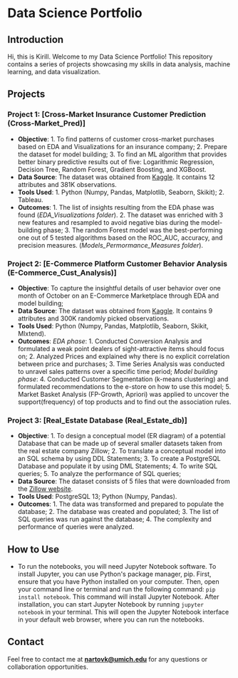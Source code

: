 # Data Science Portfolio

## Introduction
Hi, this is Kirill. Welcome to my Data Science Portfolio! This repository contains a series of projects showcasing my skills in data analysis, machine learning, and data visualization.

## Projects

### Project 1: [Cross-Market Insurance Customer Prediction (Cross-Market_Pred)]
- **Objective**: 1. To find patterns of customer cross-market purchases based on EDA and Visualizations for an insurance company; 2. Prepare the dataset for model building; 3. To find an ML algorithm that provides better binary predictive results out of five: Logarithmic Regression, Decision Tree, Random Forest, Gradient Boosting, and XGBoost.
- **Data Source**: The dataset was obtained from [Kaggle](https://www.kaggle.com/datasets/anmolkumar/health-insurance-cross-sell-prediction?resource=download). It contains 12 attributes and 381K observations.
- **Tools Used**: 1. Python (Numpy, Pandas, Matplotlib, Seaborn, Skikit); 2. Tableau.
- **Outcomes**:  1. The list of insights resulting from the EDA phase was found (*EDA_Visualizations folder*). 2. The dataset was enriched with 3 new features and resampled to avoid negative bias during the model-building phase; 3. The random Forest model was the best-performing one out of 5 tested algorithms based on the ROC_AUC, accuracy, and precision measures. (*Models_Permormance_Measures folder*).

### Project 2: [E-Commerce Platform Customer Behavior Analysis (E-Commerce_Cust_Analysis)]
- **Objective**: To capture the insightful details of user behavior over one month of October on an E-Commerce Marketplace through EDA and model building;
- **Data Source**: The dataset was obtained from [Kaggle](https://www.kaggle.com/ecommerce). It contains 9 attributes and 300K randomly picked observations.
- **Tools Used**: Python (Numpy, Pandas, Matplotlib, Seaborn, Skikit, Mlxtend).
- **Outcomes**: *EDA phase*: 1. Conducted Conversion Analysis and formulated a weak point dealers of sight-attractive items should focus on; 2. Analyzed Prices and explained why there is no explicit correlation between price and purchases; 3. Time Series Analysis was conducted to unravel sales patterns over a specific time period; *Model building phase*: 4. Conducted Customer Segmentation (k-means clustering) and formulated recommendations to the e-store on how to use this model; 5. Market Basket Analysis (FP-Growth, Apriori) was applied to uncover the support(frequency) of top products and to find out the association rules.

### Project 3: [Real_Estate Database (Real_Estate_db)]
- **Objective**: 1. To design a conceptual model (ER diagram) of a potential Database that can be made up of several smaller datasets taken from the real estate company Zillow; 2. To translate a conceptual model into an SQL schema by using DDL Statements; 3. To create a PostgreSQL Database and populate it by using DML Statements; 4. To write SQL queries; 5. To analyze the performance of SQL queries;
- **Data Source**: The dataset consists of 5 files that were downloaded from the [Zillow website](https://www.zillow.com/research/data/).
- **Tools Used**: PostgreSQL 13; Python (Numpy, Pandas).
- **Outcomes**: 1. The data was transformed and prepared to populate the database; 2. The database was created and populated; 3. The list of SQL queries was run against the database; 4. The complexity and performance of queries were analyzed.

## How to Use
- To run the notebooks, you will need Jupyter Notebook software. To install Jupyter, you can use Python's package manager, pip. First, ensure that you have Python installed on your computer. Then, open your command line or terminal and run the following command: `pip install notebook`. This command will install Jupyter Notebook. After installation, you can start Jupyter Notebook by running `jupyter notebook` in your terminal. This will open the Jupyter Notebook interface in your default web browser, where you can run the notebooks.

## Contact
Feel free to contact me at **nartovk@umich.edu** for any questions or collaboration opportunities.
